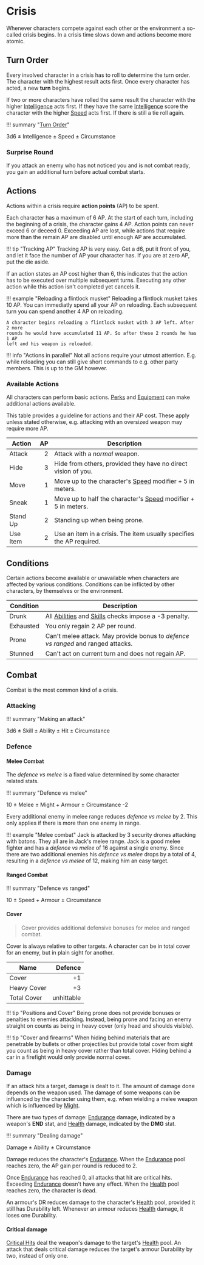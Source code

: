 # Crisis

Whenever characters compete against each other or the environment a so-called
crisis begins. In a crisis time slows down and actions become more atomic.

## Turn Order

Every involved character in a crisis has to roll to determine the turn order.
The character with the highest result acts first. Once every character has
acted, a new **turn** begins.

If two or more characters have rolled the same result the character with the
higher [Intelligence](/character#intelligence-in) acts first. If they have the same
[Intelligence](/character#intelligence-in) score the character with the higher
[Speed](/character#speed-sp) acts first. If there is still a tie roll again.

!!! summary "[Turn Order](#turn-order)"
    <div class="formula formula-top formula-bottom">
      <span data-bracket-bottom="Base">3d6</span> ±
      <span data-bracket-top="Ability Modifier">Intelligence</span> ±
      <span data-bracket-bottom="Ability Modifier">Speed</span> ±
      <span data-bracket-top="Perks / Flaws / Race">Circumstance</span>
    </div>

### Surprise Round

If you attack an enemy who has not noticed you and is not combat ready, you gain
an additional turn before actual combat starts.

## Actions

Actions within a crisis require **action points** (AP) to be spent.

Each character has a maximum of 6 AP. At the start of each turn, including the
beginning of a crisis, the character gains 4 AP. Action points can never exceed
6 or deceed 0. Exceeding AP are lost, while actions that require more than the
remain AP are disabled until enough AP are accumulated.

!!! tip "Tracking AP"
    Tracking AP is very easy. Get a d6, put it front of you, and let it face the
    number of AP your character has. If you are at zero AP, put the die aside.

If an action states an AP cost higher than 6, this indicates that the action has
to be executed over multiple subsequent turns. Executing any other action while
this action isn't completed yet cancels it.

!!! example "Reloading a flintlock musket"
    Reloading a flintlock musket takes 10 AP. You can immediatly spend all your
    AP on reloading. Each subsequent turn you can spend another 4 AP on
    reloading.

    A character begins reloading a flintlock musket with 3 AP left. After 2 more
    rounds he would have accumulated 11 AP. So after these 2 rounds he has 1 AP
    left and his weapon is reloaded.

!!! info "Actions in parallel"
    Not all actions require your utmost attention. E.g. while reloading you can
    still give short commands to e.g. other party members. This is up to the GM
    however.

### Available Actions

All characters can perform basic actions. [Perks](/perks) and
[Equipment](/character/equipment) can make additional actions available.

This table provides a guideline for actions and their AP cost. These apply
unless stated otherwise, e.g. attacking with an oversized weapon may require
more AP.

| Action   |   AP | Description                                                             |
|----------|-----:|-------------------------------------------------------------------------|
| Attack   |    2 | Attack with a *normal* weapon.                                          |
| Hide     |    3 | Hide from others, provided they have no direct vision of you.           |
| Move     |    1 | Move up to the character's [Speed](#speed-sp) modifier + 5 in meters.      |
| Sneak    |    1 | Move up to half the character's [Speed](#speed-sp) modifier + 5 in meters. |
| Stand Up |    2 | Standing up when being prone.                                           |
| Use Item |    2 | Use an item in a crisis. The item usually specifies the AP required.    |

## Conditions

Certain actions become available or unavailable when characters are affected by
various conditions. Conditions can be inflicted by other characters, by
themselves or the environment.

| Condition | Description                                                                                       |
|-----------|---------------------------------------------------------------------------------------------------|
| Drunk     | All [Abilities](/character#abilities) and [Skills](/character#skills) checks impose a -3 penalty. |
| Exhausted | You only regain 2 AP per round.                                                                   |
| Prone     | Can't melee attack. May provide bonus to *defence vs ranged* and ranged attacks.                  |
| Stunned   | Can't act on current turn and does not regain AP.                                                 |

## Combat

Combat is the most common kind of a crisis.

### Attacking

!!! summary "Making an attack"
    <div class="formula formula-top formula-bottom">
      <span data-bracket-bottom="Base">3d6</span> ±
      <span data-bracket-top="Skill Modifier">Skill</span> ±
      <span data-bracket-bottom="Ability Modifier">Ability</span> ±
      <span data-bracket-top="Weapon modifier">Hit</span> ±
      <span data-bracket-bottom="Perks / Flaws / Race">Circumstance</span>
    </div>

### Defence

#### Melee Combat

The *defence vs melee* is a fixed value determined by some character related
stats.

!!! summary "Defence vs melee"
    <div class="formula formula-top formula-bottom">
      <span data-bracket-bottom="Base">10</span> ±
      <span data-bracket-top="Skill Modifier">Melee</span> ±
      <span data-bracket-bottom="Ability Modifier">Might</span> +
      <span data-bracket-top="Defence modifier">Armour</span> ±
      <span data-bracket-bottom="Perks / Flaws / Race">Circumstance</span>
      <span data-bracket-top="per additional enemy">-2</span>
    </div>

Every additional enemy in melee range reduces *defence vs melee* by 2. This only
applies if there is more than one enemy in range.

!!! example "Melee combat"
    Jack is attacked by 3 security drones attacking with batons. They all are in
    Jack's melee range. Jack is a good melee fighter and has a *defence vs
    melee* of 16 against a single enemy. Since there are two additional enemies
    his *defence vs melee* drops by a total of 4, resulting in a *defence vs
    melee* of 12, making him an easy target.

#### Ranged Combat

!!! summary "Defence vs ranged"
    <div class="formula formula-top formula-bottom">
      <span data-bracket-bottom="Base">10</span> ±
      <span data-bracket-top="Ability Modifier">Speed</span> +
      <span data-bracket-bottom="Defence modifier">Armour</span> ±
      <span data-bracket-top="Perks / Flaws / Race">Circumstance</span>
    </div>

#### Cover

> Cover provides additional defensive bonuses for melee and ranged combat.

Cover is always relative to other targets. A character can be in total cover for
an enemy, but in plain sight for another.

| Name        |    Defence |
|-------------|-----------:|
| Cover       |         +1 |
| Heavy Cover |         +3 |
| Total Cover | unhittable |

<div class="left" markdown="1">

!!! tip "Positions and Cover"
    Being prone does not provide bonuses or penalties to enemies attacking.
    Instead, being prone and facing an enemy straight on counts as being in
    heavy cover (only head and shoulds visible).

</div>
<div class="right" markdown="1">

!!! tip "Cover and firearms"
    When hiding behind materials that are penetrable by bullets or other
    projectiles but provide total cover from sight you count as being in heavy
    cover rather than total cover. Hiding behind a car in a firefight would only
    provide normal cover.

</div>

### Damage

If an attack hits a target, damage is dealt to it. The amount of damage done
depends on the weapon used. The damage of some weapons can be influenced by the
character using them, e.g. when wielding a melee weapon which is influenced by
[Might](/character#might-mi).

There are two types of damage: [Endurance](/character#endurance-ep) damage,
indicated by a weapon's **END** stat, and [Health](/character#health-hp) damage,
indicated by the **DMG** stat.

!!! summary "Dealing damage"
    <div class="formula formula-top formula-bottom">
        <span data-bracket-bottom="Weapon">Damage</span> ±
        <span data-bracket-top="Ability Modifier">Ability</span> ±
        <span data-bracket-bottom="Perks / Flaws / Race">Circumstance</span>
    </div>

Damage reduces the character's [Endurance](/character#endurance-ep). When the
[Endurance](/character#endurance-ep) pool reaches zero, the AP gain per round is
reduced to 2.

Once [Endurance](/character#endurance-ep) has reached 0, all attacks that hit are
critical hits. Exceeding [Endurance](/character#endurance-ep) doesn't have any
effect. When the [Health](/character#health-hp) pool reaches zero, the character is
dead.

An armour's DR reduces damage to the character's [Health](/character#health-hp)
pool, provided it still has Durability left. Whenever an armour reduces
[Health](/character#health-hp) damage, it loses one Durability.

#### Critical damage

[Critical Hits](/stunts#critical-hit) deal the weapon's damage to the target's
[Health](/character#health-hp) pool. An attack that deals critical damage reduces
the target's armour Durability by two, instead of only one.
